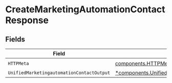 # CreateMarketingAutomationContactResponse


## Fields

| Field                                                                                                                     | Type                                                                                                                      | Required                                                                                                                  | Description                                                                                                               |
| ------------------------------------------------------------------------------------------------------------------------- | ------------------------------------------------------------------------------------------------------------------------- | ------------------------------------------------------------------------------------------------------------------------- | ------------------------------------------------------------------------------------------------------------------------- |
| `HTTPMeta`                                                                                                                | [components.HTTPMetadata](../../models/components/httpmetadata.md)                                                        | :heavy_check_mark:                                                                                                        | N/A                                                                                                                       |
| `UnifiedMarketingautomationContactOutput`                                                                                 | [*components.UnifiedMarketingautomationContactOutput](../../models/components/unifiedmarketingautomationcontactoutput.md) | :heavy_minus_sign:                                                                                                        | N/A                                                                                                                       |